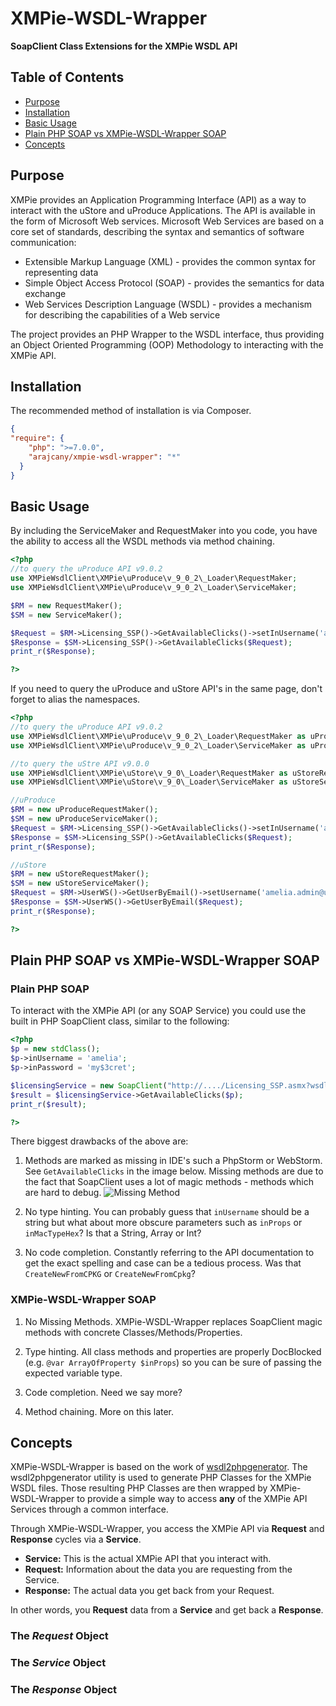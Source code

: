 # XMPie-WSDL-Wrapper
**SoapClient Class Extensions for the XMPie WSDL API**

## Table of Contents
- [Purpose](#purpose)
- [Installation](#installation)
- [Basic Usage](#basic-usage)
- [Plain PHP SOAP vs XMPie-WSDL-Wrapper SOAP](#plain-php-soap-vs-xmpie-wsdl-wrapper-soap)
- [Concepts](#concepts)


## Purpose
XMPie provides an Application Programming Interface (API) as a way to interact with 
the uStore and uProduce Applications. The API is available in the form of Microsoft Web services.
Microsoft Web Services are based on a core set of standards, describing the syntax and semantics of software communication:

- Extensible Markup Language (XML) - provides the common syntax for representing data 
- Simple Object Access Protocol (SOAP) - provides the semantics for data exchange  
- Web Services Description Language (WSDL) - provides a mechanism for describing the capabilities of a Web service 

The project provides an PHP Wrapper to the WSDL interface, thus providing an Object Oriented Programming (OOP)
Methodology to interacting with the XMPie API.


## Installation
The recommended method of installation is via Composer.

```json
{
"require": {
    "php": ">=7.0.0",
    "arajcany/xmpie-wsdl-wrapper": "*"
  }
}
```

## Basic Usage
By including the ServiceMaker and RequestMaker into you code, you have the ability to access all the WSDL methods via method chaining.

```php
<?php
//to query the uProduce API v9.0.2
use XMPieWsdlClient\XMPie\uProduce\v_9_0_2\_Loader\RequestMaker;
use XMPieWsdlClient\XMPie\uProduce\v_9_0_2\_Loader\ServiceMaker;

$RM = new RequestMaker();
$SM = new ServiceMaker();

$Request = $RM->Licensing_SSP()->GetAvailableClicks()->setInUsername('amelia')->setInPassword('my$3cret');
$Response = $SM->Licensing_SSP()->GetAvailableClicks($Request);
print_r($Response);

?>
```

If you need to query the uProduce and uStore API's in the same page, don't forget to alias the namespaces.

```php
<?php
//to query the uProduce API v9.0.2
use XMPieWsdlClient\XMPie\uProduce\v_9_0_2\_Loader\RequestMaker as uProduceRequestMaker;
use XMPieWsdlClient\XMPie\uProduce\v_9_0_2\_Loader\ServiceMaker as uProduceServiceMaker;

//to query the uStre API v9.0.0
use XMPieWsdlClient\XMPie\uStore\v_9_0\_Loader\RequestMaker as uStoreRequestMaker;
use XMPieWsdlClient\XMPie\uStore\v_9_0\_Loader\ServiceMaker as uStoreServiceMaker;

//uProduce
$RM = new uProduceRequestMaker();
$SM = new uProduceServiceMaker();
$Request = $RM->Licensing_SSP()->GetAvailableClicks()->setInUsername('amelia')->setInPassword('my$3cret');
$Response = $SM->Licensing_SSP()->GetAvailableClicks($Request);
print_r($Response);

//uStore
$RM = new uStoreRequestMaker();
$SM = new uStoreServiceMaker();
$Request = $RM->UserWS()->GetUserByEmail()->setUsername('amelia.admin@uStore.com')->setPassword('my$3cret')->setEmail('some.user@store.com');
$Response = $SM->UserWS()->GetUserByEmail($Request);
print_r($Response);

?>
```

## Plain PHP SOAP vs XMPie-WSDL-Wrapper SOAP

### Plain PHP SOAP
To interact with the XMPie API (or any SOAP Service) you could use the
built in PHP SoapClient class, similar to the following:

```php
<?php
$p = new stdClass();
$p->inUsername = 'amelia';
$p->inPassword = 'my$3cret';

$licensingService = new SoapClient("http://..../Licensing_SSP.asmx?wsdl");
$result = $licensingService->GetAvailableClicks($p);
print_r($result);

?>
```

There biggest drawbacks of the above are:

1. Methods are marked as missing in IDE's such a PhpStorm or WebStorm. See `GetAvailableClicks` in the image below.
   Missing methods are due to the fact that SoapClient uses a lot of magic methods - methods which are hard to debug.
   ![Missing Method](https://github.com/arajcany/XMPie-WSDL-Wrapper/blob/master/images/MissingMethod.png?raw=true)
   
2. No type hinting. You can probably guess that `inUsername` should be a string
   but what about more obscure parameters such as `inProps` or `inMacTypeHex`?
   Is that a String, Array or Int?

3. No code completion. Constantly referring to the API documentation to get the exact spelling and case can be
   a tedious process. Was that `CreateNewFromCPKG` or `CreateNewFromCpkg`?

### XMPie-WSDL-Wrapper SOAP
1. No Missing Methods. XMPie-WSDL-Wrapper replaces SoapClient magic methods with concrete Classes/Methods/Properties.

2. Type hinting. All class methods and properties are properly DocBlocked (e.g. `@var ArrayOfProperty $inProps`) so
   you can be sure of passing the expected variable type.

3. Code completion. Need we say more?

4. Method chaining. More on this later.


## Concepts
XMPie-WSDL-Wrapper is based on the work of [wsdl2phpgenerator](https://github.com/wsdl2phpgenerator/wsdl2phpgenerator).
The wsdl2phpgenerator utility is used to generate PHP Classes for the XMPie WSDL files.
Those resulting PHP Classes are then wrapped by XMPie-WSDL-Wrapper to provide a simple way to access **any** of the XMPie
API Services through a common interface.

Through XMPie-WSDL-Wrapper, you access the XMPie API via **Request** and **Response** cycles via a **Service**.

- **Service:** This is the actual XMPie API that you interact with.
- **Request:** Information about the data you are requesting from the Service. 
- **Response:** The actual data you get back from your Request.

In other words, you **Request** data from a **Service** and get back a **Response**.

### The *Request* Object
### The *Service* Object
### The *Response* Object


